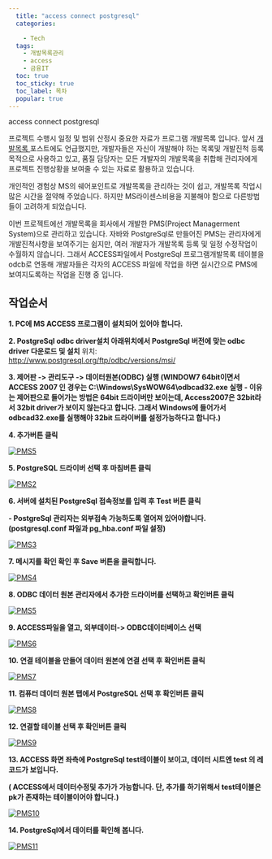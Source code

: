 ```yaml
---
  title: "access connect postgresql"
  categories:

    - Tech
  tags: 
    - 개발목록관리
    - access
    - 금융IT
  toc: true
  toc_sticky: true
  toc_label: 목차
  popular: true
---
```


access connect postgresql

프로젝트 수행시 일정 및 범위 산정시 중요한 자료가 프로그램 개발목록 입니다. 앞서 [개발목록 ](http://www.py0777.com/개발목록/)포스트에도 언급했지만, 개발자들은 자신이 개발해야 하는 목록및 개발진척 등록 목적으로 사용하고 있고, 품질 담당자는 모든 개발자의 개발목록을 취합해 관리자에게 프로젝트 진행상황을 보여줄 수 있는 자료로 활용하고 있습니다.

개인적인 경험상 MS의 쉐어포인트로 개발목록을 관리하는 것이 쉽고, 개발목록 작업시 많은 시간을 절약해 주었습니다. 하지만 MS라이센스비용을 지불해야 함으로 다른방법들이 고려하게 되었습니다.

이번 프로젝트에선 개발목록을 회사에서 개발한 PMS(Project Managerment System)으로 관리하고 있습니다. 자바와 PostgreSql로 만들어진 PMS는 관리자에게 개발진척사항을 보여주기는 쉽지만, 여러 개발자가 개발목록 등록 및 일정 수정작업이 수월하지 않습니다.  그래서 ACCESS파일에서 PostgreSql 프로그램개발목록 테이블을 odcb로 연동해 개발자들은 각자의 ACCESS 파일에 작업을 하면 실시간으로 PMS에 보여지도록하는 작업을 진행 중 입니다.

## **작업순서**

**1. PC에 MS ACCESS 프로그램이 설치되어 있어야 합니다.**

**2. PostgreSql odbc driver설치
아래위치에서 PostgreSql 버전에 맞는 odbc driver 다운로드 및 설치**
위치: http://www.postgresql.org/ftp/odbc/versions/msi/

**3. 제어판 -> 관리도구 -> 데이터원본(ODBC) 실행
(WINDOW7 64bit이면서 ACCESS 2007 인 경우는 C:\Windows\SysWOW64\odbcad32.exe 실행
\- 이유는 제어판으로 들어가는 방법은 64bit 드라이버만 보이는데, Access2007은 32bit라서 32bit driver가 보이지 않는다고 합니다.
그래서 Windows에 들어가서 odbcad32.exe를 실행해야 32bit 드라이버를 설정가능하다고 합니다.)**

**4. 추가버튼 클릭**

[![PMS5](http://www.py0777.com/wp-content/uploads/2015/06/PMS5-300x211.jpg)](http://www.py0777.com/wp-content/uploads/2015/06/PMS5.jpg)

**5. PostgreSQL 드라이버 선택 후 마침버튼 클릭**

[![PMS2](http://www.py0777.com/wp-content/uploads/2015/06/PMS2-300x175.jpg)](http://www.py0777.com/wp-content/uploads/2015/06/PMS2.jpg)

**6. 서버에 설치된 PostgreSql 접속정보를 입력 후 Test 버튼 클릭**

**- PostgreSql 관리자는 외부접속 가능하도록 열어져 있어야합니다. (postgresql.conf 파일과 pg_hba.conf 파일 설정)**

[![PMS3](http://www.py0777.com/wp-content/uploads/2015/06/PMS3-300x165.jpg)](http://www.py0777.com/wp-content/uploads/2015/06/PMS3.jpg)

**7. 메시지를 확인 확인 후 Save 버튼을 클릭합니다.**

[![PMS4](http://www.py0777.com/wp-content/uploads/2015/06/PMS4-300x211.jpg)](http://www.py0777.com/wp-content/uploads/2015/06/PMS4.jpg)

 

**8. ODBC 데이터 원본 관리자에서 추가한 드라이버를 선택하고 확인버튼 클릭**

[![PMS5](http://www.py0777.com/wp-content/uploads/2015/06/PMS5-300x211.jpg)](http://www.py0777.com/wp-content/uploads/2015/06/PMS5.jpg)

 

**9. ACCESS파일을 열고, 외부데이터-> ODBC데이터베이스 선택**

[![PMS6](http://www.py0777.com/wp-content/uploads/2015/06/PMS6-300x222.jpg)](http://www.py0777.com/wp-content/uploads/2015/06/PMS6.jpg)

**10. 연결 테이블을 만들어 데이터 원본에 연결 선택 후 확인버튼 클릭**

[![PMS7](http://www.py0777.com/wp-content/uploads/2015/06/PMS7-300x220.jpg)](http://www.py0777.com/wp-content/uploads/2015/06/PMS7.jpg)

**11. 컴퓨터 데이터 원본 탭에서 PostgreSQL 선택 후 확인버튼 클릭**

[![PMS8](http://www.py0777.com/wp-content/uploads/2015/06/PMS8-300x202.jpg)](http://www.py0777.com/wp-content/uploads/2015/06/PMS8.jpg)

 

**12. 연결할 테이블 선택 후 확인버튼 클릭**

[![PMS9](http://www.py0777.com/wp-content/uploads/2015/06/PMS9-300x224.jpg)](http://www.py0777.com/wp-content/uploads/2015/06/PMS9.jpg)

 

**13. ACCESS 화면 좌측에 PostgreSql test테이블이 보이고, 데이터 시트엔 test 의  레코드가 보입니다.**

**( ACCESS에서 데이터수정및 추가가 가능합니다. 단, 추가를 하기위해서 test테이블은 pk가 존재하는 테이블이어야 합니다.)**

[![PMS10](http://www.py0777.com/wp-content/uploads/2015/06/PMS10-300x223.jpg)](http://www.py0777.com/wp-content/uploads/2015/06/PMS10.jpg)

 

**14. PostgreSql에서 데이터를 확인해 봅니다.**

[![PMS11](http://www.py0777.com/wp-content/uploads/2015/06/PMS11-300x280.jpg)](http://www.py0777.com/wp-content/uploads/2015/06/PMS11.jpg)
